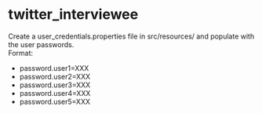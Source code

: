 # twitter_interviewee

Create a user_credentials.properties file in src/resources/ and populate with the user passwords. <br>
Format: <br>
<ul>
<li>password.user1=XXX</li>
<li>password.user2=XXX</li>
<li>password.user3=XXX</li>
<li>password.user4=XXX</li>
<li>password.user5=XXX</li>
</ul>